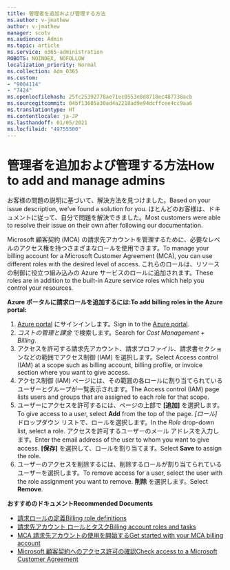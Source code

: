 ```yaml
---
title: 管理者を追加および管理する方法
ms.author: v-jmathew
author: v-jmathew
manager: scotv
ms.audience: Admin
ms.topic: article
ms.service: o365-administration
ROBOTS: NOINDEX, NOFOLLOW
localization_priority: Normal
ms.collection: Adm_O365
ms.custom:
- "9004114"
- "7424"
ms.openlocfilehash: 25fc25392778ae71ec0553e8d8718ec487738acb
ms.sourcegitcommit: 04bf13605a30ad4a2218ad9e94dcffcee4cc9aa6
ms.translationtype: HT
ms.contentlocale: ja-JP
ms.lasthandoff: 01/05/2021
ms.locfileid: "49755500"
---
```

# <a name="how-to-add-and-manage-admins"></a><span data-ttu-id="4f6af-102">管理者を追加および管理する方法</span><span class="sxs-lookup"><span data-stu-id="4f6af-102">How to add and manage admins</span></span>

<span data-ttu-id="4f6af-103">お客様の問題の説明に基づいて、解決方法を見つけました。</span><span class="sxs-lookup"><span data-stu-id="4f6af-103">Based on your issue description, we’ve found a solution for you.</span></span> <span data-ttu-id="4f6af-104">ほとんどのお客様は、ドキュメントに従って、自分で問題を解決できました。</span><span class="sxs-lookup"><span data-stu-id="4f6af-104">Most customers were able to resolve their issue on their own after following our documentation.</span></span>

<span data-ttu-id="4f6af-105">Microsoft 顧客契約 (MCA) の請求先アカウントを管理するために、必要なレベルのアクセス権を持つさまざまなロールを使用できます。</span><span class="sxs-lookup"><span data-stu-id="4f6af-105">To manage your billing account for a Microsoft Customer Agreement (MCA), you can use different roles with the desired level of access.</span></span> <span data-ttu-id="4f6af-106">これらのロールは、リソースの制御に役立つ組み込みの Azure サービスのロールに追加されます。</span><span class="sxs-lookup"><span data-stu-id="4f6af-106">These roles are in addition to the built-in Azure service roles which help you control your resources.</span></span>

<span data-ttu-id="4f6af-107">**Azure ポータルに請求ロールを追加するには:**</span><span class="sxs-lookup"><span data-stu-id="4f6af-107">**To add billing roles in the Azure portal:**</span></span>

1. <span data-ttu-id="4f6af-108">[Azure portal](https://portal.azure.com/) にサインインします。</span><span class="sxs-lookup"><span data-stu-id="4f6af-108">Sign in to the [Azure portal](https://portal.azure.com/).</span></span>
2. <span data-ttu-id="4f6af-109">*コストの管理と課金* で検索します。</span><span class="sxs-lookup"><span data-stu-id="4f6af-109">Search for *Cost Management + Billing*.</span></span>
3. <span data-ttu-id="4f6af-110">アクセスを許可する請求先アカウント、請求プロファイル、請求書セクションなどの範囲でアクセス制御 (IAM) を選択します。</span><span class="sxs-lookup"><span data-stu-id="4f6af-110">Select Access control (IAM) at a scope such as billing account, billing profile, or invoice section where you want to give access.</span></span>
4. <span data-ttu-id="4f6af-111">アクセス制御 (IAM) ページには、その範囲の各ロールに割り当てられているユーザーとグループが一覧表示されます。</span><span class="sxs-lookup"><span data-stu-id="4f6af-111">The Access control (IAM) page lists users and groups that are assigned to each role for that scope.</span></span>
5. <span data-ttu-id="4f6af-112">ユーザーにアクセスを許可するには、ページの上部で **[追加]** を選択します。</span><span class="sxs-lookup"><span data-stu-id="4f6af-112">To give access to a user, select **Add** from the top of the page.</span></span> <span data-ttu-id="4f6af-113">*[ロール]* ドロップダウン リストで、ロールを選択します。</span><span class="sxs-lookup"><span data-stu-id="4f6af-113">In the *Role* drop-down list, select a role.</span></span> <span data-ttu-id="4f6af-114">アクセスを許可するユーザーのメール アドレスを入力します。</span><span class="sxs-lookup"><span data-stu-id="4f6af-114">Enter the email address of the user to whom you want to give access.</span></span> <span data-ttu-id="4f6af-115">**[保存]** を選択して、ロールを割り当てます。</span><span class="sxs-lookup"><span data-stu-id="4f6af-115">Select **Save** to assign the role.</span></span>
6. <span data-ttu-id="4f6af-116">ユーザーのアクセスを削除するには、削除するロールが割り当てられているユーザーを選択します。</span><span class="sxs-lookup"><span data-stu-id="4f6af-116">To remove access for a user, select the user with the role assignment you want to remove.</span></span> <span data-ttu-id="4f6af-117">**削除** を選択します。</span><span class="sxs-lookup"><span data-stu-id="4f6af-117">Select **Remove**.</span></span>

<span data-ttu-id="4f6af-118">**おすすめのドキュメント**</span><span class="sxs-lookup"><span data-stu-id="4f6af-118">**Recommended Documents**</span></span>

- [<span data-ttu-id="4f6af-119">請求ロールの定義</span><span class="sxs-lookup"><span data-stu-id="4f6af-119">Billing role definitions</span></span>](https://docs.microsoft.com/azure/cost-management-billing/manage/understand-mca-roles)
- [<span data-ttu-id="4f6af-120">請求先アカウント ロールとタスク</span><span class="sxs-lookup"><span data-stu-id="4f6af-120">Billing account roles and tasks</span></span>](https://docs.microsoft.com/azure/cost-management-billing/manage/understand-mca-roles#billing-account-roles-and-tasks)
- [<span data-ttu-id="4f6af-121">MCA 請求先アカウントの使用を開始する</span><span class="sxs-lookup"><span data-stu-id="4f6af-121">Get started with your MCA billing account</span></span>](https://docs.microsoft.com/azure/cost-management-billing/understand/mca-overview)
- [<span data-ttu-id="4f6af-122">Microsoft 顧客契約へのアクセス許可の確認</span><span class="sxs-lookup"><span data-stu-id="4f6af-122">Check access to a Microsoft Customer Agreement</span></span>](https://docs.microsoft.com/azure/cost-management-billing/manage/change-credit-card?WT.mc_id=Portal-Microsoft_Azure_Support%22%20%5Cl%20%22manage-credit-cards-for-a-microsoft-customer-agreement%22%20%5Ct%20%22_blank#check-the-type-of-your-account)
